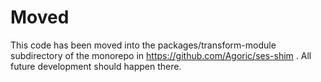 # Moved

This code has been moved into the packages/transform-module subdirectory of the monorepo in https://github.com/Agoric/ses-shim . All future development should happen there.
